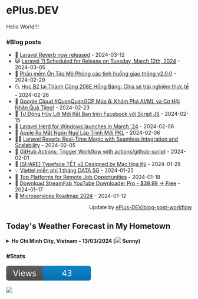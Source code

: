 # ePlus.DEV

Hello World!!!

### #Blog posts

- 🧰 [Laravel Reverb now released](https://eplus.dev/laravel-reverb-now-released) - 2024-03-12 
- 😺 [Laravel 11 Scheduled for Release on Tuesday, March 12th, 2024](https://eplus.dev/laravel-11-scheduled-for-release-on-tuesday-march-12th-2024) - 2024-03-05 
- 🗽 [Phần mềm Ôn Tập Mô Phỏng các tình huống giao thông v2.0.0](https://eplus.dev/phan-mem-on-tap-mo-phong-cac-tinh-huong-giao-thong-v200) - 2024-02-29 
- 🌜 [Học B2 tại Thành Công 208E Hồng Bàng: Chia sẻ trải nghiệm thực tế](https://eplus.dev/hoc-b2-tai-thanh-cong-208e-hong-bang-chia-se-trai-nghiem-thuc-te) - 2024-02-26 
- 📝 [Google Cloud #QuanQuanGCP Mùa 6: Khám Phá AI/ML và Cơ Hội Nhận Quà Tặng!](https://eplus.dev/chuong-trinh-tu-hoc-google-cloud-quanquangcp-kham-pha-lab-aiml-va-co-hoi-nhan-qua-tang) - 2024-02-23 
- 🚀 [Tự Động Hủy Lời Mời Kết Bạn trên Facebook với Script JS](https://eplus.dev/tu-dong-huy-loi-moi-ket-ban-tren-facebook-voi-script-js) - 2024-02-15 
- 💼 [Laravel Herd for Windows launches in March &#39;24](https://eplus.dev/laravel-herd-for-windows-launches-in-march-24) - 2024-02-06 
- 🦣 [Apple Ra Mắt Ngôn Ngữ Lập Trình Mới PKL](https://eplus.dev/apple-ra-mat-ngon-ngu-lap-trinh-moi-pkl) - 2024-02-06 
- 👨‍🏫 [Laravel Reverb: Real-Time Magic with Seamless Integration and Scalability](https://eplus.dev/laravel-reverb-real-time-magic-with-seamless-integration-and-scalability) - 2024-02-05 
- 🔭 [GitHub Actions: Trigger Workflow with actions/github-script](https://eplus.dev/github-actions-trigger-workflow-with-actionsgithub-script) - 2024-02-01 
- 🤡 [[SHARE] Typeface TẾT v2 Designed by Mạc Họa Kỳ](https://eplus.dev/share-typeface-tet-v2-designed-by-mac-hoa-ky) - 2024-01-28 
- 💡 [Viettel miễn phí 1 tháng DATA 5G](https://eplus.dev/viettel-mien-phi-1-thang-data-5g) - 2024-01-25 
- 🦣 [Top Platforms for Remote Job Opportunities](https://eplus.dev/top-platforms-for-remote-job-opportunities) - 2024-01-18 
- 💪 [Download StreamFab YouTube Downloader Pro - $39.99 -&gt; Free](https://eplus.dev/download-streamfab-youtube-downloader-pro-3999-free) - 2024-01-17 
- 🤡 [Microservices Roadmap 2024](https://eplus.dev/microservices-roadmap-2024) - 2024-01-12 


<div align="right">
    Update by <a target="_blank" href="https://github.com/ePlus-DEV/blog-post-workflow">ePlus-DEV/blog-post-workflow</a>
</div>


## Today's Weather Forecast in My Hometown



<details>
    <summary><b>Ho Chi Minh City, Vietnam - 13/03/2024 (<img src="https://cdn.weatherapi.com/weather/64x64/day/113.png" width="25" /> Sunny)</b>
    </summary>

    
<table>
    <tr>
        <th>Hour</th>
        <td>00:00</td><td>01:00</td><td>02:00</td><td>03:00</td><td>04:00</td><td>05:00</td><td>06:00</td><td>07:00</td><td>08:00</td><td>09:00</td><td>10:00</td><td>11:00</td><td>12:00</td><td>13:00</td><td>14:00</td><td>15:00</td><td>16:00</td><td>17:00</td><td>18:00</td><td>19:00</td><td>20:00</td><td>21:00</td><td>22:00</td><td>23:00</td>
    </tr>
    <tr>
        <th>Weather</th>
        <td><img src="https://cdn.weatherapi.com/weather/64x64/night/113.png"></img></td><td><img src="https://cdn.weatherapi.com/weather/64x64/night/116.png"></img></td><td><img src="https://cdn.weatherapi.com/weather/64x64/night/113.png"></img></td><td><img src="https://cdn.weatherapi.com/weather/64x64/night/113.png"></img></td><td><img src="https://cdn.weatherapi.com/weather/64x64/night/113.png"></img></td><td><img src="https://cdn.weatherapi.com/weather/64x64/night/113.png"></img></td><td><img src="https://cdn.weatherapi.com/weather/64x64/day/116.png"></img></td><td><img src="https://cdn.weatherapi.com/weather/64x64/day/113.png"></img></td><td><img src="https://cdn.weatherapi.com/weather/64x64/day/116.png"></img></td><td><img src="https://cdn.weatherapi.com/weather/64x64/day/113.png"></img></td><td><img src="https://cdn.weatherapi.com/weather/64x64/day/113.png"></img></td><td><img src="https://cdn.weatherapi.com/weather/64x64/day/113.png"></img></td><td><img src="https://cdn.weatherapi.com/weather/64x64/day/116.png"></img></td><td><img src="https://cdn.weatherapi.com/weather/64x64/day/116.png"></img></td><td><img src="https://cdn.weatherapi.com/weather/64x64/day/113.png"></img></td><td><img src="https://cdn.weatherapi.com/weather/64x64/day/113.png"></img></td><td><img src="https://cdn.weatherapi.com/weather/64x64/day/116.png"></img></td><td><img src="https://cdn.weatherapi.com/weather/64x64/day/116.png"></img></td><td><img src="https://cdn.weatherapi.com/weather/64x64/day/113.png"></img></td><td><img src="https://cdn.weatherapi.com/weather/64x64/night/113.png"></img></td><td><img src="https://cdn.weatherapi.com/weather/64x64/night/113.png"></img></td><td><img src="https://cdn.weatherapi.com/weather/64x64/night/113.png"></img></td><td><img src="https://cdn.weatherapi.com/weather/64x64/night/116.png"></img></td><td><img src="https://cdn.weatherapi.com/weather/64x64/night/113.png"></img></td>
    </tr>
    <tr>
        <th>Condition</th>
        <td width="200px">Clear </td><td width="200px">Partly Cloudy </td><td width="200px">Clear </td><td width="200px">Clear </td><td width="200px">Clear </td><td width="200px">Clear </td><td width="200px">Partly cloudy</td><td width="200px">Sunny</td><td width="200px">Partly Cloudy </td><td width="200px">Sunny</td><td width="200px">Sunny</td><td width="200px">Sunny</td><td width="200px">Partly Cloudy </td><td width="200px">Partly Cloudy </td><td width="200px">Sunny</td><td width="200px">Sunny</td><td width="200px">Partly Cloudy </td><td width="200px">Partly Cloudy </td><td width="200px">Sunny</td><td width="200px">Clear </td><td width="200px">Clear </td><td width="200px">Clear </td><td width="200px">Partly Cloudy </td><td width="200px">Clear </td>
    </tr>
    <tr>
        <th>Temperature</th>
        <td>26.9 °C</td><td>26.9 °C</td><td>26.8 °C</td><td>26.6 °C</td><td>26.3 °C</td><td>25.8 °C</td><td>27 °C</td><td>26.5 °C</td><td>28.1 °C</td><td>29.8 °C</td><td>31.9 °C</td><td>33.9 °C</td><td>35.4 °C</td><td>36.3 °C</td><td>35.5 °C</td><td>32.6 °C</td><td>32.6 °C</td><td>31.3 °C</td><td>29.8 °C</td><td>28.2 °C</td><td>27.5 °C</td><td>27.1 °C</td><td>27 °C</td><td>26.7 °C</td>
    </tr>
    <tr>
        <th>Wind</th>
        <td>16.6 kph</td><td>15.5 kph</td><td>15.8 kph</td><td>13.3 kph</td><td>12.2 kph</td><td>10.1 kph</td><td>11.2 kph</td><td>9.4 kph</td><td>9.4 kph</td><td>9.4 kph</td><td>8.6 kph</td><td>7.9 kph</td><td>5.4 kph</td><td>2.5 kph</td><td>14.4 kph</td><td>26.3 kph</td><td>22 kph</td><td>25.2 kph</td><td>24.8 kph</td><td>24.5 kph</td><td>22.7 kph</td><td>21.2 kph</td><td>19.4 kph</td><td>19.1 kph</td>
    </tr>
</table>


<div align="right">
    Updated at: 2024-03-12T23:28:39Z - by <a target="_blank"
        href="https://github.com/ePlus-DEV/weather-forecast">ePlus-DEV/weather-forecast</a>
</div>
</details>


### #Stats

[![Image of counter](https://github.com/ePlus-DEV/view-counter/blob/main/svg/685088620/badge.svg)](https://github.com/ePlus-DEV/view-counter/blob/main/readme/685088620/week.md)

![](https://komarev.com/ghpvc/?username=ePlus-DEV&style=for-the-badge)
